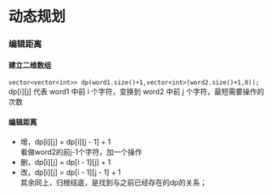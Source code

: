 # 动态规划
### 编辑距离
#### 建立二维数组
`vector<vector<int>> dp(word1.size()+1,vector<int>(word2.size()+1,0));`     
dp[i][j] 代表 word1 中前 i 个字符，变换到 word2 中前 j 个字符，最短需要操作的次数     


#### 编辑距离
 * 增，dp[i][j] = dp[i][j - 1] + 1      
 看做word2的前j-1个字符，加一个操作
 * 删，dp[i][j] = dp[i - 1][j] + 1      
 * 改，dp[i][j] = dp[i - 1][j - 1] + 1        
其余同上，归根结底，是找到与之前已经存在的dp的关系；
